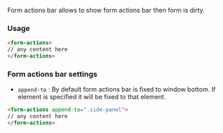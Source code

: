 Form actions bar allows to show form actions bar then form is dirty.
### Usage
```html
<form-actions>
// any content here
</form-actions>
```

### Form actions bar settings ###
 * `append-to`
 	:
 	By default form actions bar is fixed to window bottom. If element is specified it will be fixed to that element.

```html
<form-actions append-to=".side-panel">
// any content here
</form-actions>
```
